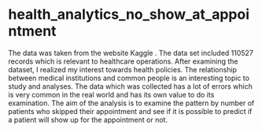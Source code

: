 # health_analytics_no_show_at_appointment
The data was taken from the website Kaggle . The data set included 110527 records which is relevant to healthcare operations. After examining the dataset, I realized my interest towards health policies. The relationship between medical institutions and common people is an interesting topic to study and analyses. The data which was collected has a lot of errors which is very common in the real world and has its own value to do its examination. The aim of the analysis is to examine the pattern by number of patients who skipped their appointment and see if it is possible to predict if a patient will show up for the appointment or not.
